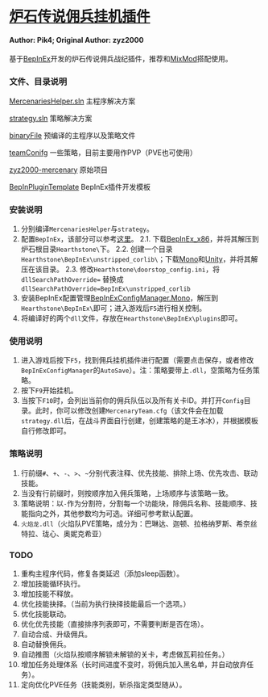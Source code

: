 # [炉石传说佣兵挂机插件](https://github.com/Pik-4/HS_MRC_BepInEx)

#### Author: Pik4; Original Author: zyz2000

基于[BepInEx](https://github.com/BepInEx/BepInEx)开发的炉石传说佣兵战纪插件，推荐和[MixMod](https://4pda.to/forum/index.php?showtopic=870696)搭配使用。

### 文件、目录说明

[MercenariesHelper.sln](https://github.com/Pik-4/HS_MRC_BepInEx/blob/main/MercenariesHelper.sln) 主程序解决方案

[strategy.sln](https://github.com/Pik-4/HS_MRC_BepInEx/blob/main/strategy.sln) 策略解决方案

[binaryFile](https://github.com/Pik-4/HS_MRC_BepInEx/tree/main/binaryFile) 预编译的主程序以及策略文件

[teamConifg](https://github.com/Pik-4/HS_MRC_BepInEx/tree/main/teamConifg) 一些策略，目前主要用作PVP（PVE也可使用）

[zyz2000-mercenary](https://github.com/Pik-4/HS_MRC_BepInEx/tree/main/zyz2000-mercenary) 原始项目

[BepInPluginTemplate](https://github.com/Pik-4/HS_MRC_BepInEx/blob/main/BepInPluginTemplate.sln) BepInEx插件开发模板

### 安装说明

1. 分别编译`MercenariesHelper`与`strategy`。
2. 配置`BepInEx`，该部分可以参考[这里](https://4pda.to/forum/index.php?showtopic=870696&st=4780#entry114865283)。
  2.1. 下载[BepInEx_x86](https://github.com/BepInEx/BepInEx/releases)，并将其解压到炉石根目录`Hearthstone\`下。
  2.2. 创建一个目录`Hearthstone\BepInEx\unstripped_corlib\`；下载[Mono](https://unity.bepinex.dev/corlibs/2019.4.37.zip)和[Unity](https://unity.bepinex.dev/libraries/2019.4.37.zip)，并将其解压在该目录。
  2.3. 修改`Hearthstone\doorstop_config.ini`，将`dllSearchPathOverride=` 替换成`dllSearchPathOverride=BepInEx\unstripped_corlib`
3. 安装BepInEx配置管理[BepInExConfigManager.Mono](https://github.com/sinai-dev/BepInExConfigManager/releases)，解压到`Hearthstone\BepInEx\`即可；进入游戏后`F5`进行相关控制。
4. 将编译好的两个`dll`文件，存放在`Hearthstone\BepInEx\plugins`即可。

### 使用说明

1. 进入游戏后按下`F5`，找到佣兵挂机插件进行配置（需要点击保存，或者修改`BepInExConfigManager`的`AutoSave`）。注：策略要带上`.dll`，空策略为任务策略。
2. 按下`F9`开始挂机。
3. 当按下`F10`时，会列出当前你的佣兵队伍以及所有关卡ID。并打开`Config`目录。此时，你可以修改创建`MercenaryTeam.cfg`（该文件会在加载`strategy.dll`后，在战斗界面自行创建，创建策略的是王冰冰），并根据模板自行修改即可。

### 策略说明

1. 行前缀`#`、`+`、`-`、`>`、`~`分别代表注释、优先技能、排除上场、优先攻击、联动技能。
2. 当没有行前缀时，则按顺序加入佣兵策略，上场顺序与该策略一致。
3. 策略说明：以`-`作为分割符，分割每一个功能块，除佣兵名称、技能顺序、技能指向之外，其他参数均为可选。详细可参考默认配置。
4. `火焰龙.dll`（火焰队PVE策略，成分为：巴琳达、迦顿、拉格纳罗斯、希奈丝特拉、珑心、奥妮克希亚）

### TODO

1. 重构主程序代码，修复各类延迟（添加sleep函数）。
2. 增加技能循环执行。
3. 增加技能不释放。
4. 优化技能抉择。（当前为执行抉择技能最后一个选项。）
5. 优化技能联动。
6. 优化优先技能（直接排序列表即可，不需要判断是否在场）。
7. 自动合成、升级佣兵。
8. 自动替换佣兵。
9. 自动推图（火焰队按顺序解锁未解锁的关卡，考虑做瓦莉拉任务。）
10. 增加任务处理体系（长时间进度不变时，将佣兵加入黑名单，并自动放弃任务）。
11. 定向优化PVE任务（技能类别，斩杀指定类型随从）。
